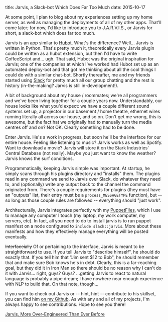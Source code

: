 title: Jarvis, a Slack-bot Which Does Far Too Much
date: 2015-10-17

At some point, I plan to blog about my experiences setting up my home server,
as well as managing the deployments of all of my other apps. That'll come later;
for now, I'd like to introduce you to J.A.R.V.I.S., or Jarvis for short, a
slack-bot which does far too much.

Jarvis is an app similar to [Hubot](https://hubot.github.com/). What's the
difference? Well... Jarvis is written in Python. That's pretty much it,
theoretically every Jarvis plugin could be written as a hubot extension, but
then I'd have to write CoffeeScript and... ugh. That said, Hubot was the
original inspiration for Jarvis; one of the companies at which I've worked had
Hubot set up as an automated deploy-bot and that got me thinking about all the
cool things I could do with a similar chat-bot. Shortly thereafter, me and my
friends started using [Slack](https://slack.com/) for pretty much all our group
chatting and the rest is history (in-the-making? Jarvis is still
in-development!).

A bit of background about my house / roommates; we're all programmers and we've
been living together for a couple years now. Understandably, our house looks
like what you'd expect: we have a couple different sound systems set up, a
projector in our basement / home theatre, ethernet wires running literally all
across our house, and so on. Don't get me wrong, this is awesome, but the fact
hat we originally had to manually turn the media centres off and on? Not OK.
Clearly something had to be done.

Enter Jarvis. He's a work in progress, but soon he'll be the interface for our
entire house. Feeling like listening to music? Jarvis works as well as Spotify.
Want to download a movie? Jarvis will store it on the Stark Industries' Central
Database (not really). Maybe you just want to know the weather? Jarvis knows the
surf conditions.

Programmatically, keeping Jarvis simple was important. At startup, he simply
scans through his plugins directory and "installs" them. The plugins read in any
command we send to Jarvis over Slack, do whatever they need to, and (optionally)
write any output back to the channel the command originated from. There's a
couple requirements for plugins (they must have an "outputs" list, their entry
must be a `process_MESSAGETYPE` function), but -- so long as those couple rules
are followed -- everything should "just work".

Architecturally, Jarvis integrates perfectly with my
[PuppetFiles](https://github.com/TheKevJames/dotfiles), which I use to manage
any computer I touch (my laptop, my work computer, my servers, etc). In fact,
all you need to do to install jarvis is to run puppet manifest on a node
configured to `include slack::jarvis`. More about these manifests and how they
effectively manage everything will be posted eventually.

<strike>Interfaceially</strike> Of or pertaining to the interface, Jarvis is
meant to be straightforward to use. If you tell Jarvis to "describe himself", he
should do exactly that. If you tell him that "Jim sent $12 to Bob", he should
remember that and make sure Bob knows he's in debt. Clearly, this is a
far-reaching goal, but they did it in Iron Man so there should be no reason why
I can't do it with Jarvis... right, guys? Guys? ...getting Jarvis to react to
natural language is probably a pipe dream; I have nowhere near enough experience
with NLP to build that. On that note, though...

If you want to check out Jarvis or -- hint, hint -- contribute to his skillset,
you can find him [on my Github](https://github.com/TheKevJames/jarvis). As with
any and all of my projects, I'm always happy to see contributions. Hope to see
you there!

<div class='next-post'><a href='/blog/2016-01-19-jarvis-rewrite'>Jarvis, More
Over-Engineered Than Ever Before</a></div>
